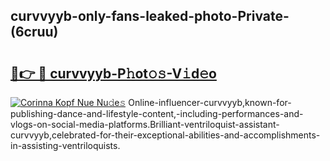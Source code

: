 ## curvvyyb-only-fans​-leaked-photo​-Private-(6cruu)


# <h2><a href="https://mediaupload.pro?title=curvvyyb&ref=git">🔗👉 🔴 curvvyyb-P𝚑ot𝚘𝚜-V𝚒d𝚎o</a></h2>

[![Corinna Kopf Nue Nu𝚍e𝚜](https://i.imgur.com/0qMVB7G.gif)](https://mediaupload.pro?title=curvvyyb&ref=git)
Online-influencer-curvvyyb,known-for-publishing-dance-and-lifestyle-content,-including-performances-and-vlogs-on-social-media-platforms.Brilliant-ventriloquist-assistant-curvvyyb,celebrated-for-their-exceptional-abilities-and-accomplishments-in-assisting-ventriloquists.  